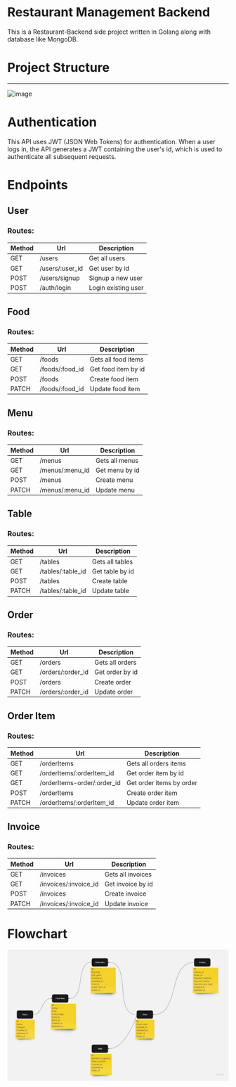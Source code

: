 # Restaurant Management Backend 

This is a Restaurant-Backend side project written in Golang along with
database like MongoDB.

# Project Structure
-------------------
![image](https://github.com/siddharth-sable/restaurant-management-backend/assets/66620788/59b70f52-bdae-4aea-97c0-ed6b54fbc135)


# Authentication

This API uses JWT (JSON Web Tokens) for authentication. When a user logs in, the API generates a JWT containing the user's id, which is used to authenticate all subsequent requests. 

# Endpoints

## User

### Routes:

| Method | Url                 | Description               |
| ------ | ------------------- | ------------------------- |
| GET   | /users       | Get all users       |
| GET   | /users/:user_id         | Get user by id              |
| POST   | /users/signup        | Signup a new user            |
| POST   | /auth/login | Login existing user |

## Food

### Routes:

| Method | Url                      | Description       |
| ------ | ------------------------ | ----------------- |
| GET    | /foods     | Gets all food items |
| GET | /foods/:food_id                       | Get food item by id       |
| POST | /foods                        | Create food item       |
| PATCH  | /foods/:food_id   | Update food item     |


## Menu

### Routes:

| Method | Url                      | Description       |
| ------ | ------------------------ | ----------------- |
| GET    | /menus                   | Gets all menus |
| GET    | /menus/:menu_id          | Get menu by id       |
| POST   | /menus                   | Create menu       |
| PATCH  | /menus/:menu_id   | Update menu     |

## Table

### Routes:

| Method | Url                      | Description       |
| ------ | ------------------------ | ----------------- |
| GET    | /tables                   | Gets all tables |
| GET    | /tables/:table_id          | Get table by id       |
| POST   | /tables                   | Create table       |
| PATCH  | /tables/:table_id   | Update table     |

## Order

### Routes:

| Method | Url                      | Description       |
| ------ | ------------------------ | ----------------- |
| GET    | /orders                   | Gets all orders |
| GET    | /orders/:order_id          | Get order by id       |
| POST   | /orders                   | Create order       |
| PATCH  | /orders/:order_id   | Update order     |

## Order Item

### Routes:

| Method | Url                      | Description       |
| ------ | ------------------------ | ----------------- |
| GET    | /orderItems                   | Gets all orders items |
| GET    | /orderItems/:orderItem_id          | Get order item by id       |
| GET    | /orderItems-order/:order_id          | Get order items by order      |
| POST   | /orderItems                   | Create order item      |
| PATCH  | /orderItems/:orderItem_id   | Update order item    |

## Invoice

### Routes:

| Method | Url                      | Description       |
| ------ | ------------------------ | ----------------- |
| GET    | /invoices                   | Gets all invoices |
| GET    | /invoices/:invoice_id  | Get invoice by id     |
| POST   | /invoices                   | Create invoice      |
| PATCH  | /invoices/:invoice_id   | Update invoice    |


# Flowchart



![Flowchart](restaurant.jpg)


